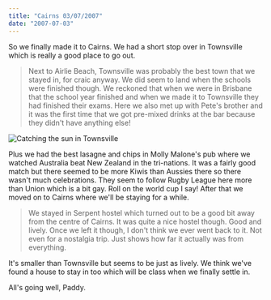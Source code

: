 ```yaml
---
title: "Cairns 03/07/2007"
date: "2007-07-03"
---
```

So we finally made it to Cairns. We had a short stop over in Townsville which is really a good place to go out.

> Next to Airlie Beach, Townsville was probably the best town that we stayed in, for craic anyway. We did seem to land when the schools were finished though. We reckoned that when we were in Brisbane that the school year finished and when we made it to Townsville they had finished their exams. Here we also met up with Pete's brother and it was the first time that we got pre-mixed drinks at the bar because they didn't have anything else!

![Catching the sun in Townsville](/images/P6300232.JPG "Catching the sun in Townsville")

Plus we had the best lasagne and chips in Molly Malone's pub where we watched Australia beat New Zealand in the tri-nations. It was a fairly good match but there seemed to be more Kiwis than Aussies there so there wasn't much celebrations. They seem to follow Rugby League here more than Union which is a bit gay. Roll on the world cup I say! After that we moved on to Cairns where we'll be staying for a while. 

> We stayed in Serpent hostel which turned out to be a good bit away from the centre of Cairns. It was quite a nice hostel though. Good and lively. Once we left it though, I don't think we ever went back to it. Not even for a nostalgia trip. Just shows how far it actually was from everything.

It's smaller than Townsville but seems to be just as lively. We think we've found a house to stay in too which will be class when we finally settle in.

All's going well,
Paddy.